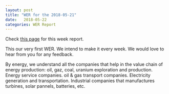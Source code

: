 ```yaml
---
layout: post
title: "WER for the 2018-05-21"
date:   2018-05-22
categories: WER Report
---
```


Check [this page](https://fderyckel.github.io/WER/reports/WER_2018_05_23.html) for this week report.  

This our very first WER.  We intend to make it every week.  We would love to hear from you for any feedback.  

By energy, we understand all the companies that help in the value chain of energy production: oil, gaz, coal, uranium exploration and production.  Energy service companies.  oil & gas transport companies.  Electricity generation and transportation.  Industrial companies that manufactures turbines, solar pannels, batteries, etc. 
  
